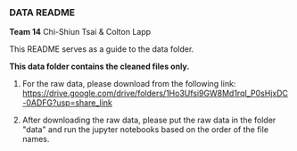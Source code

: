 ### DATA README
**Team 14**
Chi-Shiun Tsai & Colton Lapp

This README serves as a guide to the data folder.

**This data folder contains the cleaned files only.**

1. For the raw data, please download from the following link:
    https://drive.google.com/drive/folders/1Ho3Ufsi9GW8Md1rqI_P0sHjxDC-0ADFG?usp=share_link

2. After downloading the raw data, please put the raw data in the folder "data" and run the jupyter notebooks based on the order of the file names.


